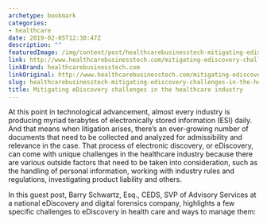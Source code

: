 ```yaml
---
archetype: bookmark
categories:
- healthcare
date: 2019-02-05T12:30:47Z
description: ""
featuredImage: /img/content/post/healthcarebusinesstech-mitigating-ediscovery-challenges-in-the-healthcare-industry.jpg
link: http://www.healthcarebusinesstech.com/mitigating-ediscovery-challenges-in-the-healthcare-industry/
linkBrand: healthcarebusinesstech.com
linkOriginal: http://www.healthcarebusinesstech.com/mitigating-ediscovery-challenges-in-the-healthcare-industry/
slug: healthcarebusinesstech-mitigating-ediscovery-challenges-in-the-healthcare-industry
title: Mitigating eDiscovery challenges in the healthcare industry
---
```

At this point in technological advancement, almost every industry is producing myriad terabytes of electronically stored information (ESI) daily. And that means when litigation arises, there’s an ever-growing number of documents that need to be collected and analyzed for admissibility and relevance in the case. That process of electronic discovery, or eDiscovery, can come with unique challenges in the healthcare industry because there are various outside factors that need to be taken into consideration, such as the handling of personal information, working with industry rules and regulations, investigating product liability and others.

In this guest post, Barry Schwartz, Esq., CEDS, SVP of Advisory Services at a national eDiscovery and digital forensics company, highlights a few specific challenges to eDiscovery in health care and ways to manage them:


